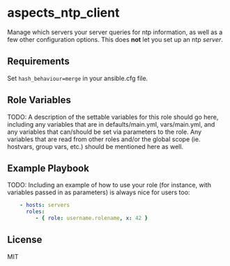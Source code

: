 # aspects_ntp_client

Manage which servers your server queries for ntp information, as well as a few other configuration options. This does **not** let you set up an ntp *server*.

## Requirements

Set ```hash_behaviour=merge``` in your ansible.cfg file.

## Role Variables

TODO: A description of the settable variables for this role should go here, including any variables that are in defaults/main.yml, vars/main.yml, and any variables that can/should be set via parameters to the role. Any variables that are read from other roles and/or the global scope (ie. hostvars, group vars, etc.) should be mentioned here as well.

## Example Playbook

TODO: Including an example of how to use your role (for instance, with variables passed in as parameters) is always nice for users too:

```yaml
    - hosts: servers
      roles:
         - { role: username.rolename, x: 42 }
```

## License

MIT
